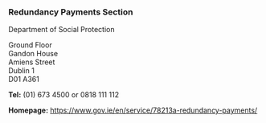 ###  Redundancy Payments Section

Department of Social Protection

Ground Floor  
Gandon House  
Amiens Street  
Dublin 1  
D01 A361

**Tel:** (01) 673 4500 or 0818 111 112

**Homepage:** [ https://www.gov.ie/en/service/78213a-redundancy-payments/
](https://www.gov.ie/en/service/78213a-redundancy-payments/)
